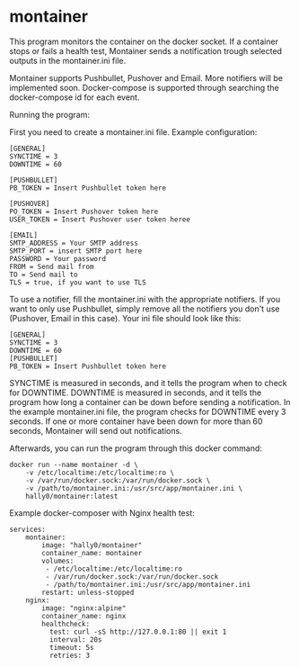 # montainer

This program monitors the container on the docker socket. If a container stops or fails a health test,
Montainer sends a notification trough selected outputs in the montainer.ini file.

Montainer supports Pushbullet, Pushover and Email. More notifiers will be implemented soon. 
Docker-compose is supported through searching the docker-compose id for each event.

Running the program: 

First you need to create a montainer.ini file. Example configuration:

```
[GENERAL]
SYNCTIME = 3
DOWNTIME = 60
 
[PUSHBULLET]
PB_TOKEN = Insert Pushbullet token here
 
[PUSHOVER]
PO_TOKEN = Insert Pushover token here
USER_TOKEN = Insert Pushover user token heree
 
[EMAIL]
SMTP_ADDRESS = Your SMTP address
SMTP_PORT = insert SMTP port here
PASSWORD = Your password
FROM = Send mail from
TO = Send mail to
TLS = true, if you want to use TLS
```
To use a notifier, fill the montainer.ini with the appropriate notifiers. If you want to only use Pushbullet,
 simply remove all the notifiers you don't use (Pushover, Email in this case). Your ini file should look like this:
```
[GENERAL]
SYNCTIME = 3
DOWNTIME = 60
[PUSHBULLET]
PB_TOKEN = Insert Pushbullet token here

```

SYNCTIME is measured in seconds, and it tells the program when to check for DOWNTIME.
DOWNTIME is measured in seconds, and it tells the program how long a container can be down before sending a notification.
In the example montainer.ini file, the program checks for DOWNTIME every 3 seconds. If one or more container have been down for more than
60 seconds, Montainer will send out notifications.

Afterwards, you can run the program through this docker command:
```
docker run --name montainer -d \
    -v /etc/localtime:/etc/localtime:ro \
    -v /var/run/docker.sock:/var/run/docker.sock \
    -v /path/to/montainer.ini:/usr/src/app/montainer.ini \
    hally0/montainer:latest
```
Example docker-composer with Nginx health test:
```
services:
    montainer:
        image: "hally0/montainer"
        container_name: montainer
        volumes:
         - /etc/localtime:/etc/localtime:ro
         - /var/run/docker.sock:/var/run/docker.sock
         - /path/to/montainer.ini:/usr/src/app/montainer.ini
        restart: unless-stopped
    nginx:
        image: "nginx:alpine"
        container_name: nginx
        healthcheck:
          test: curl -sS http://127.0.0.1:80 || exit 1
          interval: 20s
          timeout: 5s
          retries: 3
```
